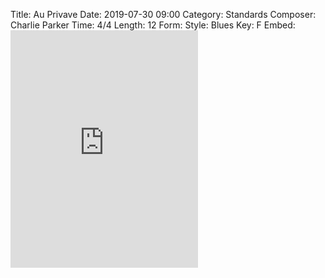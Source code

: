 Title: Au Privave
Date: 2019-07-30 09:00
Category: Standards
Composer: Charlie Parker
Time: 4/4
Length: 12
Form:
Style: Blues
Key: F
Embed: <iframe src="https://open.spotify.com/embed/user/thatdavidmiller/playlist/5tyMoNTq3uTZp6k3ghGMKH" width="300" height="380" frameborder="0" allowtransparency="true" allow="encrypted-media"></iframe>
